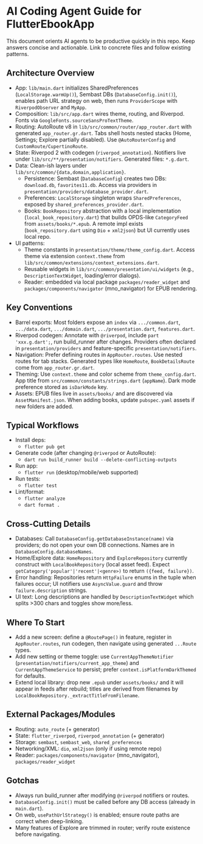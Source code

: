 # AI Coding Agent Guide for FlutterEbookApp

This document orients AI agents to be productive quickly in this repo. Keep answers concise and actionable. Link to concrete files and follow existing patterns.

## Architecture Overview
- App: `lib/main.dart` initializes SharedPreferences (`LocalStorage.warmUp()`), Sembast DBs (`DatabaseConfig.init()`), enables path URL strategy on web, then runs `ProviderScope` with `RiverpodObserver` and `MyApp`.
- Composition: `lib/src/app.dart` wires theme, routing, and Riverpod. Fonts via `GoogleFonts.sourceSansProTextTheme`.
- Routing: AutoRoute v8 in `lib/src/common/router/app_router.dart` with generated `app_router.gr.dart`. Tabs shell hosts nested stacks (Home, Settings; Explore partially disabled). Use `@AutoRouterConfig` and `CustomRoute/CupertinoRoute`.
- State: Riverpod 2 with codegen (`riverpod_annotation`). Notifiers live under `lib/src/**/presentation/notifiers`. Generated files: `*.g.dart`.
- Data: Clean-ish layers under `lib/src/common/{data,domain,application}`.
  - Persistence: Sembast (`DatabaseConfig`) creates two DBs: `download.db`, `favorites11.db`. Access via providers in `presentation/providers/database_provider.dart`.
  - Preferences: `LocalStorage` singleton wraps `SharedPreferences`, exposed by `shared_preferences_provider.dart`.
  - Books: `BookRepository` abstraction with a local implementation (`local_book_repository.dart`) that builds OPDS-like `CategoryFeed` from `assets/books/*.epub`. A remote impl exists (`book_repository.dart` using `Dio` + `xml2json`) but UI currently uses local repo.
- UI patterns:
  - Theme constants in `presentation/theme/theme_config.dart`. Access theme via extension `context.theme` from `lib/src/common/extensions/context_extensions.dart`.
  - Reusable widgets in `lib/src/common/presentation/ui/widgets` (e.g., `DescriptionTextWidget`, loading/error dialogs).
  - Reader: embedded via local package `packages/reader_widget` and `packages/components/navigator` (mno_navigator) for EPUB rendering.

## Key Conventions
- Barrel exports: Most folders expose an `index` via `.../common.dart`, `.../data.dart`, `.../domain.dart`, `.../presentation.dart`, `features.dart`.
- Riverpod codegen: Annotate with `@riverpod`, include `part 'xxx.g.dart';`, run build_runner after changes. Providers often declared in `presentation/providers` and feature-specific `presentation/notifiers`.
- Navigation: Prefer defining routes in `AppRouter.routes`. Use nested routes for tab stacks. Generated types like `HomeRoute`, `BookDetailsRoute` come from `app_router.gr.dart`.
- Theming: Use `context.theme` and color scheme from `theme_config.dart`. App title from `src/common/constants/strings.dart` (`appName`). Dark mode preference stored as `isDarkMode` key.
- Assets: EPUB files live in `assets/books/` and are discovered via `AssetManifest.json`. When adding books, update `pubspec.yaml` assets if new folders are added.

## Typical Workflows
- Install deps:
  - `flutter pub get`
- Generate code (after changing `@riverpod` or AutoRoute):
  - `dart run build_runner build --delete-conflicting-outputs`
- Run app:
  - `flutter run` (desktop/mobile/web supported)
- Run tests:
  - `flutter test`
- Lint/format:
  - `flutter analyze`
  - `dart format .`

## Cross-Cutting Details
- Databases: Call `DatabaseConfig.getDatabaseInstance(name)` via providers; do not open your own DB connections. Names are in `DatabaseConfig.databaseNames`.
- Home/Explore data: `HomeRepository` and `ExploreRepository` currently construct with `LocalBookRepository` (local asset feed). Expect `getCategory('popular'|'recent'|<genre>)` to return `({feed, failure})`.
- Error handling: Repositories return `HttpFailure` enums in the tuple when failures occur; UI notifiers use `AsyncValue.guard` and throw `failure.description` strings.
- UI text: Long descriptions are handled by `DescriptionTextWidget` which splits >300 chars and toggles show more/less.

## Where To Start
- Add a new screen: define a `@RoutePage()` in feature, register in `AppRouter.routes`, run codegen, then navigate using generated `...Route` types.
- Add new setting or theme toggle: use `CurrentAppThemeNotifier` (`presentation/notifiers/current_app_theme`) and `CurrentAppThemeService` to persist; prefer `context.isPlatformDarkThemed` for defaults.
- Extend local library: drop new `.epub` under `assets/books/` and it will appear in feeds after rebuild; titles are derived from filenames by `LocalBookRepository._extractTitleFromFilename`.

## External Packages/Modules
- Routing: `auto_route` (+ generator)
- State: `flutter_riverpod`, `riverpod_annotation` (+ generator)
- Storage: `sembast`, `sembast_web`, `shared_preferences`
- Networking/XML: `dio`, `xml2json` (only if using remote repo)
- Reader: `packages/components/navigator` (mno_navigator), `packages/reader_widget`

## Gotchas
- Always run build_runner after modifying `@riverpod` notifiers or routes.
- `DatabaseConfig.init()` must be called before any DB access (already in `main.dart`).
- On web, `usePathUrlStrategy()` is enabled; ensure route paths are correct when deep-linking.
- Many features of Explore are trimmed in router; verify route existence before navigating.
